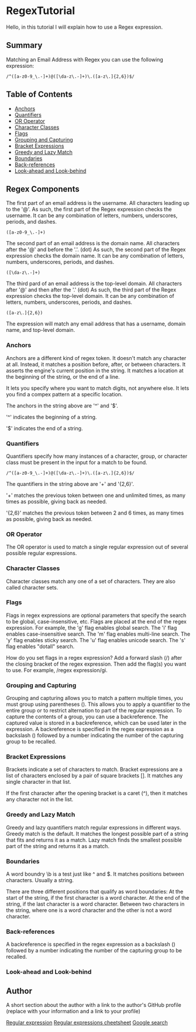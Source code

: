 # RegexTutorial

Hello, in this tutorial I will explain how to use a Regex expression.

## Summary

Matching an Email Address with Regex you can use the following expression:

```
/^([a-z0-9_\.-]+)@([\da-z\.-]+)\.([a-z\.]{2,6})$/
```

## Table of Contents

- [Anchors](#anchors)
- [Quantifiers](#quantifiers)
- [OR Operator](#or-operator)
- [Character Classes](#character-classes)
- [Flags](#flags)
- [Grouping and Capturing](#grouping-and-capturing)
- [Bracket Expressions](#bracket-expressions)
- [Greedy and Lazy Match](#greedy-and-lazy-match)
- [Boundaries](#boundaries)
- [Back-references](#back-references)
- [Look-ahead and Look-behind](#look-ahead-and-look-behind)

## Regex Components

The first part of an email address is the username. All characters leading up to the '@'. As such, the first part of the Regex expression checks the username. It can be any combination of letters, numbers, underscores, periods, and dashes.

```
([a-z0-9_\.-]+)
```

The second part of an email address is the domain name. All characters after the '@' and before the '.'. (dot) As such, the second part of the Regex expression checks the domain name. It can be any combination of letters, numbers, underscores, periods, and dashes.

```
([\da-z\.-]+)
```

The third pard of an email address is the top-level domain. All characters after '@' and then after the '.' (dot) As such, the third part of the Regex expression checks the top-level domain. It can be any combination of letters, numbers, underscores, periods, and dashes.

```
([a-z\.]{2,6})
```

The expression will match any email address that has a username, domain name, and top-level domain.


### Anchors

Anchors are a different kind of regex token. It doesn't match any character at all. Instead, it matches a position before, after, or between characters. It asserts the engine's current position in the string. It matches a location at the beginning of the string, or the end of a line.

It lets you specify where you want to match digits, not anywhere else. It lets you find a compex pattern at a specific location.

The anchors in the string above are '^' and '$'.

'^' indicates the beginning of a string.

'$' indicates the end of a string.

### Quantifiers

Quantifiers specify how many instances of a character, group, or character class must be present in the input for a match to be found.

```
/^([a-z0-9_\.-]+)@([\da-z\.-]+)\.([a-z\.]{2,6})$/
```

The quantifiers in the string above are '+' and '{2,6}'.

'+' matches the previous token between one and unlimited times, as many times as possible, giving back as needed.

'{2,6}' matches the previous token between 2 and 6 times, as many times as possible, giving back as needed.

### OR Operator

The OR operator is used to match a single regular expression out of several possible regular expressions.

### Character Classes

Character classes match any one of a set of characters. They are also called character sets.

### Flags

Flags in regex expressions are optional parameters that specify the search to be global, case-insensitive, etc. Flags are placed at the end of the regex expression. For example, the 'g' flag enables global search. The 'i' flag enables case-insensitive search. The 'm' flag enables multi-line search. The 'y' flag enables sticky search. The 'u' flag enables unicode search. The 's' flag enables "dotall" search.

How do you set flags in a regex expression? Add a forward slash (/) after the closing bracket of the regex expression. Then add the flag(s) you want to use. For example, /regex expression/gi.

### Grouping and Capturing

Grouping and capturing allows you to match a pattern multiple times, you must group using parentheses (). This allows you to apply a quantifier to the entire group or to restrict alternation to part of the regular expression. To capture the contents of a group, you can use a backreference. The captured value is stored in a backreference, which can be used later in the expression. A backreference is specified in the regex expression as a backslash (\) followed by a number indicating the number of the capturing group to be recalled.

### Bracket Expressions

Brackets indicate a set of characters to match. Bracket expressions are a list of characters enclosed by a pair of square brackets []. It matches any single character in that list.

If the first character after the opening bracket is a caret (^), then it matches any character not in the list.

### Greedy and Lazy Match

Greedy and lazy quantifiers match regular expressions in different ways. Greedy match is the default. It matches the longest possible part of a string that fits and returns it as a match. Lazy match finds the smallest possible part of the string and returns it as a match.

### Boundaries

A word boundry \b is a test just like ^ and $. It matches positions between characters. Usually a string.

There are three different positions that qualify as word boundaries: At the start of the string, if the first character is a word character. At the end of the string, if the last character is a word character. Between two characters in the string, where one is a word character and the other is not a word character.

### Back-references

A backreference is specified in the regex expression as a backslash (\) followed by a number indicating the number of the capturing group to be recalled.

### Look-ahead and Look-behind

## Author

A short section about the author with a link to the author's GitHub profile (replace with your information and a link to your profile)

[Regular expression](https://en.wikipedia.org/wiki/Regular_expression)
[Regular expressions cheetsheet](https://developer.mozilla.org/en-US/docs/Web/JavaScript/Guide/Regular_expressions/Cheatsheet)
[Google search](https://www.google.com/search?q=regex+expressions)